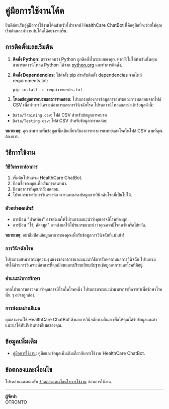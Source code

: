 # คู่มือการใช้งานโค้ด

ยินดีต้อนรับสู่คู่มือการใช้งานโค้ดสำหรับโปรเจกต์ HealthCare ChatBot นี่คือคู่มือที่จะช่วยให้คุณเริ่มต้นและทำงานกับโค้ดได้อย่างราบรื่น.

## การติดตั้งและเริ่มต้น

1. **ติดตั้ง Python**: ตรวจสอบว่า Python ถูกติดตั้งในระบบของคุณ หากยังไม่ได้ทำเช่นนั้นคุณสามารถดาวน์โหลด Python ได้จาก [python.org](https://www.python.org/downloads/) และทำการติดตั้ง.

2. **ติดตั้ง Dependencies**: ใช้คำสั่ง pip สำหรับติดตั้ง dependencies จากไฟล์ requirements.txt:
    ```
    pip install -r requirements.txt
    ```

3. **โหลดข้อมูลการอบรมและการทดสอบ**: โปรแกรมต้องการข้อมูลการอบรมและการทดสอบจากไฟล์ CSV เพื่อทำการวิเคราะห์อาการและการวินิจฉัยโรค โปรดดาวน์โหลดและนำเข้าข้อมูลดังนี้:
- `Data/Training.csv`: ไฟล์ CSV สำหรับข้อมูลการอบรม
- `Data/Testing.csv`: ไฟล์ CSV สำหรับข้อมูลการทดสอบ

**หมายเหตุ**: คุณสามารถเพิ่มข้อมูลเพิ่มเติมเกี่ยวกับอาการทางการแพทย์และโรคในไฟล์ CSV ตามที่คุณต้องการ.

## วิธีการใช้งาน

### วิธีวิเคราะห์อาการ

1. เริ่มต้นโปรแกรม HealthCare ChatBot.
2. ป้อนชื่อของคุณเพื่อเริ่มการสนทนา.
3. ป้อนอาการที่คุณกำลังทดสอบ.
4. โปรแกรมจะทำการวิเคราะห์อาการและแสดงข้อมูลการวินิจฉัยโรคที่เป็นไปได้.

### ตัวอย่างผลลัพธ์

- การป้อน "ปวดท้อง" อาจส่งผลให้โปรแกรมแนะนำว่าคุณอาจมีโรคท้องผูก.
- การป้อน "ไข้, คัดจมูก" อาจส่งผลให้โปรแกรมแนะนำว่าคุณอาจมีโรคหวัดหรือไข้หวัด.

**หมายเหตุ**: อย่าลืมป้อนข้อมูลอาการของคุณเพื่อรับข้อมูลการวินิจฉัยที่แม่นยำ!

### การวินิจฉัยโรค

โปรแกรมสามารถระบุความรุนแรงของอาการและแนะนำวิธีการรักษาตามผลการวินิจฉัย โปรแกรมทำได้ด้วยการวิเคราะห์อาการที่คุณป้อนและเปรียบเทียบกับฐานข้อมูลอาการและโรคที่มีอยู่.

### คำแนะนำการรักษา

หากโปรแกรมตรวจพบว่าคุณอาจมีโรคใดโรคหนึ่ง โปรแกรมจะแนะนำมาตรการที่ควรทำเพื่อรักษาโรคนั้น ๆ อย่างถูกต้อง.

### การส่งผลผ่านอีเมล

คุณสามารถใช้ HealthCare ChatBot ส่งผลการวินิจฉัยทางอีเมล เพื่อให้คุณได้รับข้อมูลและคำแนะนำได้ทันทีผ่านทางอีเมลของคุณ.

## ข้อมูลเพิ่มเติม

- [คู่มือการใช้งาน](user-guide.md): คู่มือและข้อมูลเพิ่มเติมเกี่ยวกับการใช้งาน HealthCare ChatBot.

## ข้อตกลงและเงื่อนไข

โปรดอ่านและยอมรับ [ข้อตกลงและเงื่อนไขการใช้งาน](terms.md) ก่อนการใช้งาน.

---

**ผู้จัดทำ**  
OTRONTO